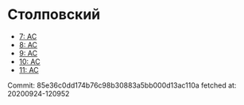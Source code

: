 # Столповский
- [7: AC](7.md)
- [8: AC](8.md)
- [9: AC](9.md)
- [10: AC](10.md)
- [11: AC](11.md)

Commit: 85e36c0dd174b76c98b30883a5bb000d13ac110a
 fetched at: 20200924-120952
